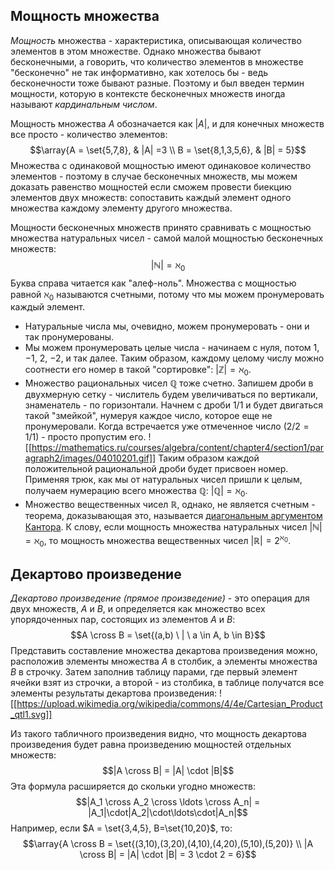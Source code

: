 ## Мощность множества
*Мощность* множества - характеристика, описывающая количество элементов в этом множестве. Однако множества бывают бесконечными, а говорить, что количество элементов в множестве "бесконечно" не так информативно, как хотелось бы - ведь бесконечности тоже бывают разные. Поэтому и был введен термин мощности, которую в контексте бесконечных множеств иногда называют *кардинальным числом*.

Мощность множества $A$ обозначается как $|A|$, и для конечных множеств все просто - количество элементов:
$$\array{A = \set{5,7,8}, & |A| =3 \\ B = \set{8,1,3,5,6}, & |B| = 5}$$
Множества с одинаковой мощностью имеют одинаковое количество элементов - поэтому в случае бесконечных множеств, мы можем доказать равенство мощностей если сможем провести биекцию элементов двух множеств: сопоставить каждый элемент одного множества каждому элементу другого множества.

Мощности бесконечных множеств принято сравнивать с мощностью множества натуральных чисел - самой малой мощностью бесконечных множеств:
$$|\mathbb N| = \aleph_0$$
Буква справа читается как "алеф-ноль". Множества с мощностью равной $\aleph_0$ называются счетными, потому что мы можем пронумеровать каждый элемент.
- Натуральные числа мы, очевидно, можем пронумеровать - они и так пронумерованы.
- Мы можем пронумеровать целые числа - начинаем с нуля, потом $1$, $-1$, $2$, $-2$, и так далее. Таким образом, каждому целому числу можно соотнести его номер в такой "сортировке": $|\mathbb Z| = \aleph_0$.
- Множество рациональных чисел $\mathbb Q$ тоже счетно. Запишем дроби в двухмерную сетку - числитель будем увеличиваться по вертикали, знаменатель - по горизонтали. Начнем с дроби $1/1$ и будет двигаться такой "змейкой", нумеруя каждое число, которое еще не пронумеровали. Когда встречается уже отмеченное число ($2/2 = 1/1$) - просто пропустим его.
  ![[https://mathematics.ru/courses/algebra/content/chapter4/section1/paragraph2/images/04010201.gif]]
  Таким образом каждой положительной рациональной дроби будет присвоен номер. Применяя трюк, как мы от натуральных чисел пришли к целым, получаем нумерацию всего множества $\mathbb Q$: $|\mathbb Q| = \aleph_0$.
- Множество вещественных чисел $\mathbb R$, однако, не является счетным - теорема, доказывающая это, называется [диагональным аргументом Кантора](https://ru.wikipedia.org/wiki/Диагональный_аргумент).
К слову, если мощность множества натуральных чисел $|\mathbb N| = \aleph_0$, то мощность множества вещественных чисел $|\mathbb R| = 2^{\aleph_0}$.

## Декартово произведение
*Декартово произведение (прямое произведение)* - это операция для двух множеств, $A$ и $B$, и определяется как множество всех упорядоченных пар, состоящих из элементов $A$ и $B$:
$$A \cross B = \set{(a,b) \ | \ a \in A, b \in B}$$
Представить составление множества декартова произведения можно, расположив элементы множества $A$ в столбик, а элементы множества $B$ в строчку. Затем заполнив таблицу парами, где первый элемент ячейки взят из строчки, а второй - из столбика, в таблице получатся все элементы результаты декартова произведения:
![[https://upload.wikimedia.org/wikipedia/commons/4/4e/Cartesian_Product_qtl1.svg]]

Из такого табличного произведения видно, что мощность декартова произведения будет равна произведению мощностей отдельных множеств:
$$|A \cross B| = |A| \cdot |B|$$
Эта формула расширяется до скольки угодно множеств:
$$|A_1 \cross A_2 \cross \ldots \cross A_n| = |A_1|\cdot|A_2|\cdot\ldots\cdot|A_n|$$
Например, если $A = \set{3,4,5}, B=\set{10,20}$, то:
$$\array{A \cross B = \set{(3,10),(3,20),(4,10),(4,20),(5,10),(5,20)} \\ |A \cross B| = |A| \cdot |B| = 3 \cdot 2 = 6}$$
